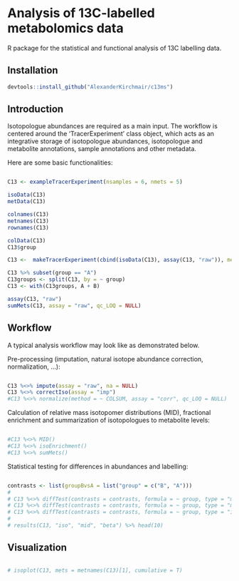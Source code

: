 
<!-- README.md is generated from README.Rmd. Please edit that file -->

# Analysis of 13C-labelled metabolomics data

<!-- badges: start -->
<!-- badges: end -->

R package for the statistical and functional analysis of 13C labelling
data.

## Installation

``` r
devtools::install_github("AlexanderKirchmair/c13ms")
```

## Introduction

Isotopologue abundances are required as a main input. The workflow is
centered around the ‘TracerExperiment’ class object, which acts as an
integrative storage of isotopologue abundances, isotopologue and
metabolite annotations, sample annotations and other metadata.

Here are some basic functionalities:

``` r

C13 <- exampleTracerExperiment(nsamples = 6, nmets = 5)

isoData(C13)
metData(C13)

colnames(C13)
metnames(C13)
rownames(C13)

colData(C13)
C13$group

C13 <-  makeTracerExperiment(cbind(isoData(C13), assay(C13, "raw")), metData = metData(C13), colData = colData(C13))

C13 %>% subset(group == "A")
C13groups <- split(C13, by = ~ group)
C13 <- with(C13groups, A + B)

assay(C13, "raw")
sumMets(C13, assay = "raw", qc_LOQ = NULL)
```

## Workflow

A typical analysis workflow may look like as demonstrated below.

Pre-processing (imputation, natural isotope abundance correction,
normalization, …):

``` r

C13 %<>% impute(assay = "raw", na = NULL)
C13 %<>% correctIso(assay = "imp")
#C13 %<>% normalize(method = ~ COLSUM, assay = "corr", qc_LOQ = NULL)
```

Calculation of relative mass isotopomer distributions (MID), fractional
enrichment and summarization of isotopologues to metabolite levels:

``` r

#C13 %<>% MID()
#C13 %<>% isoEnrichment()
#C13 %<>% sumMets()
```

Statistical testing for differences in abundances and labelling:

``` r

contrasts <- list(groupBvsA = list("group" = c("B", "A")))
# 
# C13 %<>% diffTest(contrasts = contrasts, formula = ~ group, type = "met", assay = "norm", method = "ttest")
# C13 %<>% diffTest(contrasts = contrasts, formula = ~ group, type = "met", assay = "frac", method = "beta")
# C13 %<>% diffTest(contrasts = contrasts, formula = ~ group, type = "iso",  assay = "mid", method = "beta")
# 
# results(C13, "iso", "mid", "beta") %>% head(10)
```

## Visualization

``` r

# isoplot(C13, mets = metnames(C13)[1], cumulative = T)
```
